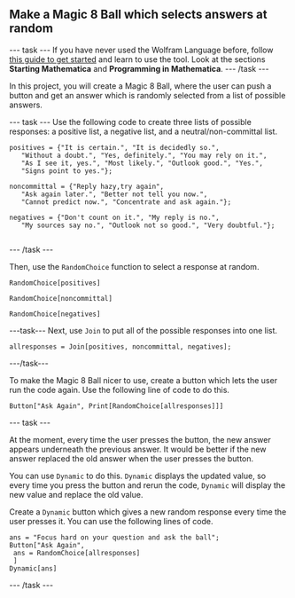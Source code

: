 ## Make a Magic 8 Ball which selects answers at random

--- task ---
If you have never used the Wolfram Language before, follow [this guide to get started](https://projects.raspberrypi.org/en/projects/getting-started-with-mathematica) and learn to use the tool. Look at the sections **Starting Mathematica** and **Programming in Mathematica**.
--- /task ---

In this project, you will create a Magic 8 Ball, where the user can push a button and get an answer which is randomly selected from a list of possible answers.

--- task ---
Use the following code to create three lists of possible responses: a positive list, a negative list, and a neutral/non-committal list.

```
positives = {"It is certain.", "It is decidedly so.", 
   "Without a doubt.", "Yes, definitely.", "You may rely on it.", 
   "As I see it, yes.", "Most likely.", "Outlook good.", "Yes.", 
   "Signs point to yes."};
   
noncommittal = {"Reply hazy,try again",
   "Ask again later.", "Better not tell you now.", 
   "Cannot predict now.", "Concentrate and ask again."};
   
negatives = {"Don't count on it.", "My reply is no.", 
   "My sources say no.", "Outlook not so good.", "Very doubtful."};
   
```
--- /task ---

Then, use the `RandomChoice` function to select a response at random. 

```
RandomChoice[positives]
```
```
RandomChoice[noncommittal]
```
```
RandomChoice[negatives]
```

---task---
Next, use `Join` to put all of the possible responses into one list.

```
allresponses = Join[positives, noncommittal, negatives];
```
---/task---

To make the Magic 8 Ball nicer to use, create a button which lets the user run the code again. Use the following line of code to do this.

```
Button["Ask Again", Print[RandomChoice[allresponses]]]
```

--- task ---

At the moment, every time the user presses the button, the new answer appears underneath the previous answer. It would be better if the new answer replaced the old answer when the user presses the button.

You can use `Dynamic` to do this. `Dynamic` displays the updated value, so every time you press the button and rerun the code, `Dynamic` will display the new value and replace the old value.

Create a `Dynamic` button which gives a new random response every time the user presses it. You can use the following lines of code.

```
ans = "Focus hard on your question and ask the ball";
Button["Ask Again",
 ans = RandomChoice[allresponses]
 ]
Dynamic[ans]
```
--- /task ---
